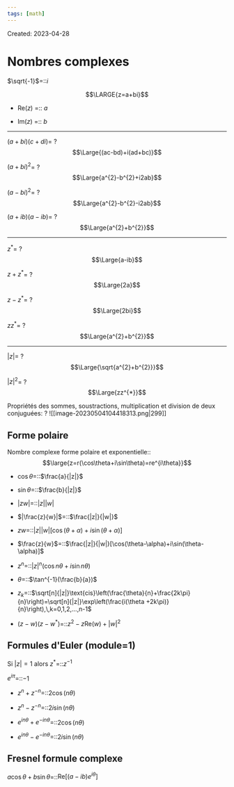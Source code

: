 ```yaml
---
tags: [math] 
---
```

Created: 2023-04-28

# Nombres complexes
$\sqrt{-1}$=::$i$
<!--SR:!2024-12-25,414,270-->

$$\LARGE{z=a+bi}$$
- Re($z$) =:: $a$
<!--SR:!2024-11-02,334,250-->
- Im($z$) =:: $b$
<!--SR:!2025-03-02,407,250-->

---
$(a+bi)(c+di)$=
?
$$\Large{(ac-bd)+i(ad+bc)}$$
<!--SR:!2024-12-23,312,230-->

$(a+bi)^{2}$=
?
$$\Large{a^{2}-b^{2}+i2ab}$$
<!--SR:!2024-03-15,77,210-->

$(a-bi)^{2}$=
?
$$\Large{a^{2}-b^{2}-i2ab}$$
<!--SR:!2024-04-10,65,210-->

$(a+ib)(a-ib)$=
?
$$\Large{a^{2}+b^{2}}$$
<!--SR:!2024-05-02,88,230-->

---

$z^{*}$=
?
$$\Large{a-ib}$$
<!--SR:!2024-12-23,366,250-->

$z+z^*$=
?
$$\Large{2a}$$
<!--SR:!2024-06-12,190,230-->

$z-z^{*}$=
?
$$\Large{2bi}$$
<!--SR:!2024-06-20,188,230-->

$zz^{*}$=
?
$$\Large{a^{2}+b^{2}}$$
<!--SR:!2024-03-08,31,150-->

---
$|z|$=
?
$$\Large{\sqrt{a^{2}+b^{2}}}$$
<!--SR:!2024-08-16,182,210-->

$|z|^{2}$=
?
$$\Large{zz^{*}}$$
<!--SR:!2024-02-21,9,130-->

Propriétés des sommes, soustractions, multiplication et division de deux conjuguées:
?
![[image-20230504104418313.png|299]]
<!--SR:!2025-04-12,429,250-->

## Forme polaire

Nombre complexe forme polaire et exponentielle::$$\large{z=r(\cos\theta+i\sin\theta)=re^{i\theta}}$$
<!--SR:!2024-04-05,67,141-->

- $\cos\theta$=::$\frac{a}{|z|}$
<!--SR:!2024-06-05,131,236-->
- $\sin\theta$=::$\frac{b}{|z|}$
<!--SR:!2024-02-25,44,216-->
- $|zw|$=::$|z||w|$
<!--SR:!2024-03-16,98,276-->
- $|\frac{z}{w}|$=::$\frac{|z|}{|w|}$
<!--SR:!2024-07-11,150,236-->
- $zw$=::$|z||w|[\cos(\theta+\alpha)+i\sin(\theta+\alpha)]$
<!--SR:!2024-03-11,29,196-->
- $\frac{z}{w}$=::$\frac{|z|}{|w|}[\cos(\theta-\alpha)+i\sin(\theta-\alpha)]$
<!--SR:!2024-03-20,88,236-->
- $z^{n}$=::$|z|^{n}(\cos n\theta+i\sin n\theta)$
<!--SR:!2024-02-22,26,196-->
- $\theta$=::$\tan^{-1}(\frac{b}{a})$
<!--SR:!2024-03-15,84,236-->
- $z_{k}$=::$\sqrt[n]{|z|}\text{cis}\left(\frac{\theta}{n}+\frac{2k\pi}{n}\right)=\sqrt[n]{|z|}\exp\left(\frac{i(\theta +2k\pi)}{n}\right),\,k=0,1,2,...,n-1$
<!--SR:!2024-02-22,3,130-->
- $(z-w)(z-w^{*})$=::$z^{2}-z\text{Re}(w)+|w|^{2}$
<!--SR:!2024-02-21,16,174-->

## Formules d'Euler (module=1)
Si $|z|=1$ alors $z^{*}$=::$z^{-1}$
<!--SR:!2024-06-02,128,234-->
$e^{i\pi}$=::$-1$
<!--SR:!2024-03-10,81,234-->

- $z^{n}+z^{-n}$=::$2\cos(n\theta)$
<!--SR:!2024-07-20,154,234-->
- $z^{n}-z^{-n}$=::$2i\sin(n\theta)$
<!--SR:!2024-03-08,79,234-->
- $e^{in\theta}+e^{-in\theta}$=::$2\cos(n\theta)$
<!--SR:!2024-03-14,83,234-->
- $e^{in\theta}-e^{-in\theta}$=::$2i\sin(n\theta)$
<!--SR:!2024-02-28,74,234-->


## Fresnel formule complexe
$a\cos\theta+b\sin\theta$=::$\text{Re}[(a-ib)e^{i\theta}]$
<!--SR:!2024-03-05,36,150-->


